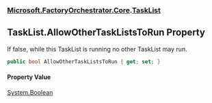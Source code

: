 ### [Microsoft.FactoryOrchestrator.Core](Microsoft_FactoryOrchestrator_Core.md 'Microsoft.FactoryOrchestrator.Core').[TaskList](Microsoft_FactoryOrchestrator_Core_TaskList.md 'Microsoft.FactoryOrchestrator.Core.TaskList')
## TaskList.AllowOtherTaskListsToRun Property
If false, while this TaskList is running no other TaskList may run.  
```csharp
public bool AllowOtherTaskListsToRun { get; set; }
```
#### Property Value
[System.Boolean](https://docs.microsoft.com/en-us/dotnet/api/System.Boolean 'System.Boolean')
